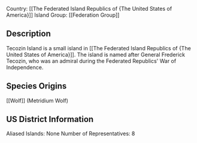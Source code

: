 Country: [[The Federated Island Republics of {The United States of America}]]
Island Group: [[Federation Group]]
## Description

Tecozin Island is a small island in [[The Federated Island Republics of {The United States of America}]]. The island is named after General Frederick Tecozin, who was an admiral during the Federated Republics' War of Independence.
## Species Origins

[[Wolf]] (Metridium Wolf)
## US District Information

Aliased Islands: None
Number of Representatives: 8